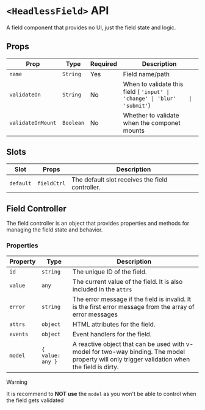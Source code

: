 # `<HeadlessField>` API

<TabNav :items="[
{ label: 'Usage', link: '/headless/field' },
{ label: 'API', link: '/headless/field_api' },
]" />

A field component that provides no UI, just the field state and logic.

## Props

| Prop | Type | Required | Description                                                                                                                  |
|------|------|----------|------------------------------------------------------------------------------------------------------------------------------|
| `name` | `String` | Yes      | Field name/path                                                                                                          |
| `validateOn` | `String` | No       | When to validate this field ( `'input' \| 'change' \| 'blur'    \| 'submit'`)                                                |
| `validateOnMount` | `Boolean` | No       | Whether to validate when the componet mounts                                                                                 |

## Slots

| Slot | Props | Description |
|------|-------|-------------|
| `default` | `fieldCtrl` | The default slot receives the field controller. |

## Field Controller

The field controller is an object that provides properties and methods for managing the field state and behavior.

### Properties

| Property | Type | Description                                                                                                                                   |
|----------|------|-----------------------------------------------------------------------------------------------------------------------------------------------|
| `id` | `string` | The unique ID of the field.                                                                                                                   |
| `value` | `any` | The current value of the field. It is also included in the `attrs`                                                                            |
| `error` | `string` | The error message if the field is invalid. It is the first error message from the array of error messages                                     |
| `attrs` | `object` | HTML attributes for the field.                                                                                                                |
| `events` | `object` | Event handlers for the field.                                                                                                                 |
| `model` | `{ value: any }` | A reactive object that can be used with v-model for two-way binding. The model property will only trigger validation when the field is dirty. |

> [!WARNING]
> It is recommend to **NOT use** the `model` as you won't be able to control when the field gets validated